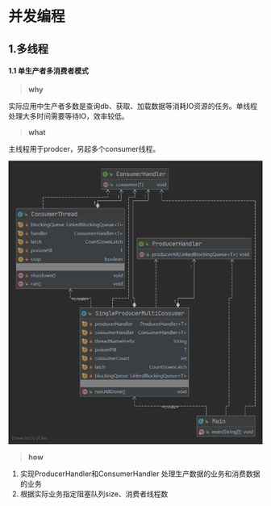 # 并发编程

## 1.多线程

#### 1.1 单生产者多消费者模式
> **why**

实际应用中生产者多数是查询db、获取、加载数据等消耗IO资源的任务。单线程处理大多时间需要等待IO，效率较低。

> **what**

主线程用于prodcer，另起多个consumer线程。

![核心类图](https://github.com/wanghongbean/nilvxingren/blob/master/img/SingleProducerMultiConsumer.png)

> **how**

1. 实现ProducerHandler和ConsumerHandler 处理生产数据的业务和消费数据的业务
2. 根据实际业务指定阻塞队列size、消费者线程数



